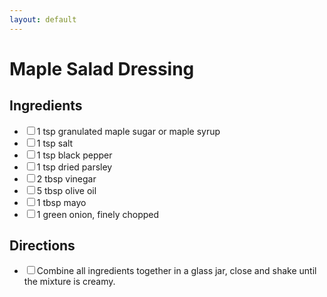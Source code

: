 ```yaml
---
layout: default
---
```


# Maple Salad Dressing

<div class="ingredients">
<h2>Ingredients</h2>
    <ul class="ingredient-list">
<li><label><input type="checkbox">1 tsp granulated maple sugar or maple syrup</label></li>
<li><label><input type="checkbox">1 tsp salt</label></li>
<li><label><input type="checkbox">1 tsp black pepper</label></li>
<li><label><input type="checkbox">1 tsp dried parsley</label></li>
<li><label><input type="checkbox">2 tbsp vinegar</label></li>
<li><label><input type="checkbox">5 tbsp olive oil</label></li>
<li><label><input type="checkbox">1 tbsp mayo</label></li>
<li><label><input type="checkbox">1 green onion, finely chopped</label></li>
</ul>
</div>

<div class="directions">
<h2>Directions</h2>
    <ul class="direction-list">
<li><label><input type="checkbox">Combine all ingredients together in a glass jar, close and shake until the mixture is creamy.</label></li>
</ul>
</div>
